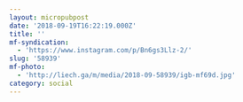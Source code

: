 ```yaml
---
layout: micropubpost
date: '2018-09-19T16:22:19.000Z'
title: ''
mf-syndication:
  - 'https://www.instagram.com/p/Bn6gs3Llz-2/'
slug: '58939'
mf-photo:
  - 'http://liech.ga/m/media/2018-09-58939/igb-mf69d.jpg'
category: social
---
```

